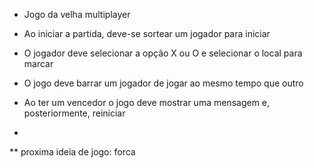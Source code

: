 - Jogo da velha multiplayer

- Ao iniciar a partida, deve-se sortear um jogador para iniciar
- O jogador deve selecionar a opção X ou O e selecionar o local para marcar
- O jogo deve barrar um jogador de jogar ao mesmo tempo que outro
- Ao ter um vencedor o jogo deve mostrar uma mensagem e, posteriormente, reiniciar
- 














** proxima ideia de jogo: forca